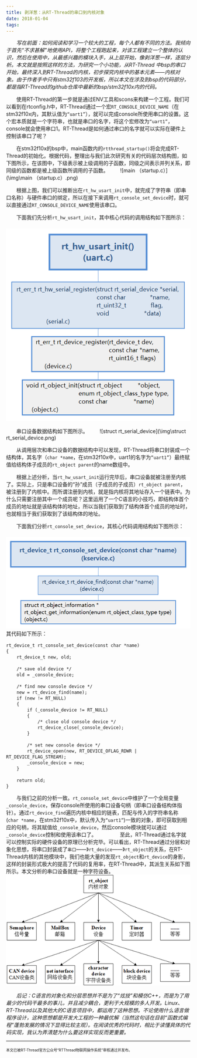 ```yaml
---
title: 剥洋葱：从RT-Thread的串口到内核对象
date: 2018-01-04
tags:
---
```

　　*写在前面：如何阅读和学习一个较大的工程，每个人都有不同的方法。我倾向于首先“不求甚解”地使用API，将整个工程跑起来，对该工程建立一个整体的认识，然后在使用中，从最感兴趣的模块入手，从上层开始，像剥洋葱一样，逐层分析。本文就是按照这样的方法，为研究一个小功能，从RT-Thread 中bsp的串口开始，最终深入到RT-Thread的内核，初步探究内核中的基本元素——内核对象。由于作者手中只有stm32f103的开发板，所以本文在涉及到bsp的代码部分，都是指RT-Thread的github仓库中最新的bsp/stm32f10x内的代码。*

　　使用RT-Thread的第一步就是通过ENV工具和scons来构建一个工程。我们可以看到在rtconfig.h中，RT-Thread通过一个宏`RT_CONSOLE_DEVICE_NAME`（在stm32f10x内，其默认值为`“uart1”`），就可以完成console所使用串口的设置。这个宏本质就是一个字符串，也就是串口的名字，将这个宏修改为`“uart1”`，console就会使用串口1。RT-Thread是如何通过串口的名字就可以实际在硬件上控制该串口了呢？

　　在stm32f10x的bsp中，main函数内的`rtthread_startup()`将会完成RT-Thread的初始化。根据代码，整理出与我们此次研究有关的代码层次结构图，如下图所示，在该图中，下级表示被上级调用的子函数，同级之间表示并列关系，即同级的函数都是被上级函数所调用的子函数。
　　![main （startup.c）](\img\main （startup.c）.png)

　　根据上图，我们可以推断出在`rt_hw_usart_init`中，就完成了字符串（即串口名称）与硬件串口的绑定，所以在接下来调用`rt_console_set_device`时，就可以直接通过`RT_CONSOLE_DEVICE_NAME`使用该串口。

　　下面我们先分析`rt_hw_usart_init`，其中核心代码的调用结构如下图所示：
　　![rt_hw_usart_init](\img\rt_hw_usart_init.png)

　　串口设备数据结构如下图所示。
　　![struct rt_serial_device](\img\struct rt_serial_device.png)

　　从调用层次和串口设备的数据结构中可以发现，RT-Thread将串口封装成一个结构体，其名字（`char *name`，在stm32f10x中，uart1的名字为`“uart1”`）最终赋值给结构体子成员的`rt_object parent`的name数组中。

　　根据上述分析，当`rt_hw_usart_init`运行完毕后，串口设备就被注册至内核了。实际上，只是串口设备的“孙”成员（子成员的子成员）`rt_object parent`，被注册到了内核中。而所谓注册到内核，就是指内核将其地址存入一个链表中。为什么只需要注册其中一个成员呢？这里运用了一个C语言的小技巧，即结构体首个成员的地址就是该结构体的地址，所以当我们获取到了结构体首个成员的地址时，也就相当于我们获取到了该结构体的地址。

　　下面我们分析`rt_console_set_device`，其核心代码调用结构如下图所示：
　　![rt_console_set_device](\img\rt_console_set_device.png)
　　
　　其代码如下所示：
```
rt_device_t rt_console_set_device(const char *name)
{
    rt_device_t new, old;

    /* save old device */
    old = _console_device;
    
    /* find new console device */
    new = rt_device_find(name);
    if (new != RT_NULL)
    {
        if (_console_device != RT_NULL)
        {
            /* close old console device */
            rt_device_close(_console_device);
        }
    
        /* set new console device */
        rt_device_open(new, RT_DEVICE_OFLAG_RDWR | RT_DEVICE_FLAG_STREAM);
        _console_device = new;
    }
    
    return old;
}
```

　　与我们之前的分析一致。`rt_console_set_device`中维护了一个全局变量`_console_device`，保存console所使用的串口设备句柄（即串口设备结构体指针）。通过`rt_device_find`遍历内核中相应的链表，匹配与传入的字符串名称(`char *name`，在stm32f10x中，默认传入为`“uart1”`)一致的对象，即可获取到相应的句柄，将其赋值给`_console_device`，然后console模块就可以通过`_console_device`控制和使用该串口了。
　　
　　至此，RT-Thread通过名字就可以控制实际的硬件设备的原理已分析完毕。可以看出，RT-Thread通过分层和对象化思想，将串口封装成了`串口`——》`rt_device`——》`rt_object`的关系，在RT-Thread内核的其他模块中，我们也能大量的发现`rt_object`和`rt_device`的身影，这样的封装形式极大的提高了代码的复用率，在RT-Thread中，其派生关系如下图所示。本文分析的串口设备就是一种字符设备。
　　![派生关系](\img\派生关系.png)

　　*后记：C语言的对象化和分层思想并不是为了“炫技”和模仿C++，而是为了用最少的代码干最多的事儿，并且减少耦合，更利于大规模的多人开发。Linux、RT-Thread以及其他大的C语言项目中，都运用了这种思想。不论使用什么语言做程序设计，这种思想都是开发大工程的一种最优解（当然这句话在目前“函数式编程”蓬勃发展的情况下显得比较主观）。在阅读优秀的代码时，相比于读懂具体的代码实现，我认为弄清楚为什么要这样实现反而更重要。*

---
<font size="1">本文已被RT-Thread官方公众号“RTThread物联网操作系统”审核通过并发布。</font> 